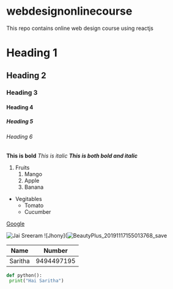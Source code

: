 # webdesignonlinecourse
This repo contains online web design course using reactjs
# Heading 1
## Heading 2
###  Heading 3
####  Heading 4
#####  Heading 5
######  Heading 6
**This is bold**
*This is italic*
***This is both bold and italic***

1. Fruits
   1. Mango
   2. Apple
   3. Banana
 
* Vegitables
    * Tomato
    * Cucumber
 
 [Google](https://www.google.com/)

![Jai Sreeram](https://www.bing.com/th?id=OIP.5dqy2v0FnntdPd4P0bjg3gHaEo&w=185&h=110&c=8&rs=1&qlt=90&o=6&dpr=1.25&pid=3.1&rm=2)
![Jhony](![BeautyPlus_20191117155013768_save](https://user-images.githubusercontent.com/84303744/121154393-92cb1680-c864-11eb-9356-b1b92b6da961.jpg)


Name | Number
---- | ------
Saritha | 9494497195
```python
def python():
 print("Hai Saritha")
 ```
